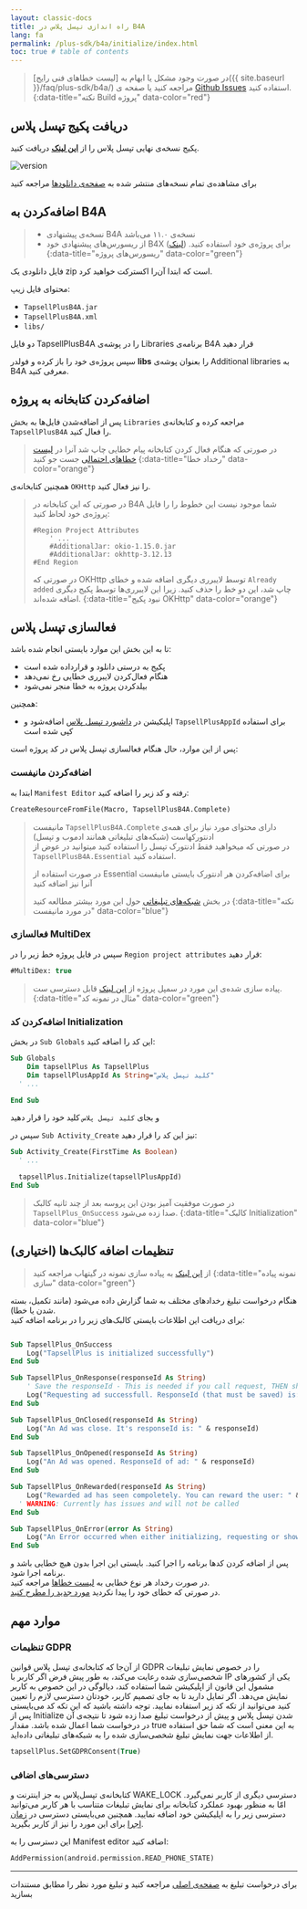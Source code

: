 ```yaml
---
layout: classic-docs
title: راه اندازی تپسل پلاس در B4A
lang: fa
permalink: /plus-sdk/b4a/initialize/index.html
toc: true # table of contents
---
```


> در صورت وجود مشکل یا ابهام به [لیست خطاهای فنی رایج]({{ site.baseurl }}/faq/plus-sdk/b4a/) مراجعه کنید یا صفحه ی [Github Issues](https://github.com/tapsellorg/TapsellPlusSDK-B4APlugin/issues?q=is%3Aissue) استفاده کنید.
{:data-title="نکته Build پروژه" data-color="red"}

## دریافت پکیج تپسل پلاس

پکیج نسخه‌ی نهایی تپسل پلاس را از
[**این لینک**](https://github.com/tapsellorg/TapsellPlusSDK-B4APlugin/releases/download/2.1.3/TapsellPlusB4A-2.1.3.zip)
دریافت کنید.

![version](https://img.shields.io/github/v/release/tapsellorg/TapsellPlusSDK-B4aPlugin?label=tapsellplus-b4a&style=plastic)

برای مشاهده‌ی تمام نسخه‌های منتشر شده به
[صفحه‌ی دانلودها](https://github.com/tapsellorg/TapsellPlusSDK-B4APlugin/releases)
مراجعه کنید

## اضافه‌کردن به B4A

> - نسخه‌ی پیشنهادی B4A نسخه‌ی ۱۱.۰ می‌باشد  
> - از ریسورس‌های پیشنهادی خود B4X برای پروژه‌ی خود استفاده کنید. ([لینک](https://www.b4x.com/b4a.html))
{:data-title="ریسورس‌های پروژه" data-color="green"}


فایل دانلودی یک
zip
است که ابتدا آن‌را اکسترکت خواهید کرد.

محتوای فایل زیپ:  
- `TapsellPlusB4A.jar`
- `TapsellPlusB4A.xml`
- `libs/`

دو فایل
TapsellPlusB4A
را در پوشه‌ی
Libraries
برنامه‌ی
B4A
قرار دهید

سپس پروژه‌ی خود را باز کرده و فولدر
**libs**
را بعنوان پوشه‌ی 
Additional libraries
به
B4A
معرفی کنید.

## اضافه‌کردن کتابخانه به پروژه
پس از اضافه‌شدن فایل‌ها به بخش
`Libraries`
مراجعه کرده و کتابخانه‌ی 
`TapsellPlusB4A`
را فعال کنید.

> در صورتی که هنگام فعال کردن کتابخانه پیام خطایی چاپ شد آنرا در [لیست خطاهای احتمالی](https://github.com/tapsellorg/TapsellPlusSDK-B4APlugin/issues?q=is%3Aissue) جست جو کنید
{:data-title="رخداد خطا" data-color="orange"}

همچنین کتابخانه‌ی
`OKHttp`
را نیز فعال کنید.

> در صورتی که این کتابخانه در B4A شما موجود نیست این خطوط را را فایل پروژه‌ی خود لحاظ کنید:
> 
> ```
> #Region Project Attributes 
> 	  ' ...
>     #AdditionalJar: okio-1.15.0.jar
>     #AdditionalJar: okhttp-3.12.13
> #End Region
> ```
> 
> در صورتی که OKHttp توسط لایبرری دیگری اضافه شده و خطای
> `Already added`
> چاپ شد، این دو خط را حذف کنید. زیرا این لایبرری‌ها توسط پکیج دیگری اضافه شده‌اند.
{:data-title="نبود پکیج OKHttp" data-color="orange"}

## فعالسازی تپسل پلاس
تا به این بخش این موارد بایستی انجام شده باشد:

- پکیج به درستی دانلود و قرارداده شده است
- هنگام فعال‌کردن لایبرری خطایی رخ نمی‌دهد
- بیلد‌کردن پروژه به خطا منجر نمی‌شود

همچنین:

- اپلیکیشن در [داشبورد تپسل پلاس](https://tapsell.ir/tapsellplus/) اضافه‌شود و `TapsellPlusAppId` برای استفاده کپی شده است

پس از این موارد، حال هنگام فعالسازی تپسل پلاس در کد پروژه است:


### اضافه‌کردن مانیفست

ابتدا به `Manifest Editor` رفته و کد زیر را اضافه کنید:

```vb
CreateResourceFromFile(Macro, TapsellPlusB4A.Complete)
```

> مانیفست `TapsellPlusB4A.Complete` دارای محتوای مورد نیاز برای همه‌ی ادنتورکهاست (شبکه‌های تبلیغاتی همانند ادموب و تپسل)  
> در صورتی که میخواهید فقط ادنتورک تپسل را استفاده کنید میتوانید در عوض از `TapsellPlusB4A.Essential` استفاده کنید.  
>
> در صورت استفاده از Essential برای اضافه‌کردن هر ادنتورک بایستی مانیفست آنرا نیز اضافه کنید  
> 
> در بخش [شبکه‌های تبلیغاتی](/plus-sdk/b4a/add-adnetworks/index.html) حول این مورد بیشتر مطالعه کنید
{:data-title="نکته در مورد مانیفست" data-color="blue"}

### فعالسازی MultiDex

سپس در فایل پروژه خط زیر را در `Region project attributes` قرار دهید:

```vb
#MultiDex: true
```


> پیاده سازی شده‌ی این مورد در سمپل پروژه از [این لینک](https://github.com/tapsellorg/TapsellPlusSDK-B4ASample/blob/c3db2c060e6cf9d1627c4d4a0aaa397fb8444f23/tapsell.b4a#L25) قابل دسترسی ست.
{:data-title="مثال در نمونه کد" data-color="green"}



### اضافه‌کردن کد Initialization

در بخش `Sub Globals` این کد را اضافه کنید:

```vb
Sub Globals
	Dim tapsellPlus As TapsellPlus
	Dim tapsellPlusAppId As String="کلید تپسل پلاس"
  ' ...

End Sub
```

و بجای `کلید تپسل پلاس` کلید خود را قرار دهید

سپس در `Sub Activity_Create` نیز این کد را قرار دهید:

```vb
Sub Activity_Create(FirstTime As Boolean)
  ' ...

  tapsellPlus.Initialize(tapsellPlusAppId)
End Sub
```

> در صورت موفقیت آمیز بودن این پروسه بعد از چند ثانیه کالبک `TapsellPlus_OnSuccess` صدا زده می‌شود.
{:data-title="کالبک Initialization" data-color="blue"}


## (اختیاری) تنظیمات اضافه کالبک‌ها

> از [این لینک](https://github.com/tapsellorg/TapsellPlusSDK-B4ASample/blob/0ed4cf5b1ec275061b20e600a87eae47b29b1c49/tapsell.b4a#L155) به پیاده سازی نمونه در گیتهاب مراجعه کنید
{:data-title="نمونه پیاده سازی" data-color="green"}


هنگام درخواست تبلیغ رخدادهای مختلف به شما گزارش داده می‌شود (مانند تکمیل، بسته شدن یا خطا).  
برای دریافت این اطلاعات بایستی کالبک‌های زیر را در برنامه اضافه کنید:

```vb

Sub TapsellPlus_OnSuccess
	Log("TapsellPlus is initialized successfully")
End Sub

Sub TapsellPlus_OnResponse(responseId As String)
	' Save the responseId - This is needed if you call request, THEN show (not requetsAndShow)
	Log("Requesting ad successfull. ResponseId (that must be saved) is: " & responseId)
End Sub

Sub TapsellPlus_OnClosed(responseId As String)
	Log("An Ad was close. It's responseId is: " & responseId)
End Sub

Sub TapsellPlus_OnOpened(responseId As String)
	Log("An Ad was opened. ResponseId of ad: " & responseId)
End Sub

Sub TapsellPlus_OnRewarded(responseId As String)
	Log("Rewarded ad has seen compoletely. You can reward the user: " & responseId) 
  ' WARNING: Currently has issues and will not be called
End Sub

Sub TapsellPlus_OnError(error As String)
	Log("An Error occurred when either initializing, requesting or showing ad Ad. Error is: " & error)
End Sub
```

پس از اضافه کردن کدها برنامه را اجرا کنید. بایستی این اجرا بدون هیچ خطایی باشد و برنامه اجرا شود.  
در صورت رخداد هر نوع خطایی به [لیست خطاها](https://github.com/tapsellorg/TapsellPlusSDK-B4APlugin/issues?q=is%3Aissue) مراجعه کنید.  
در صورتی که خطای خود را پیدا نکردید [مورد جدید را مطرح کنید](https://github.com/tapsellorg/TapsellPlusSDK-B4APlugin/issues/new).

## موارد مهم
### تنظیمات GDPR
از آن‌جا که کتابخانه‌ی تپسل پلاس قوانین GDPR را در خصوص نمایش تبلیغات شخصی‌سازی شده رعایت می‌کند، به طور پیش فرض اگر کاربر با IP یکی از کشورهای مشمول این قانون از اپلیکیشن شما استفاده کند، دیالوگی در این خصوص به کاربر نمایش می‌دهد. اگر تمایل دارید تا به جای تصمیم کاربر، خودتان دسترسی لازم را تعیین کنید می‌توانید از تکه کد زیر استفاده نمایید. توجه داشته باشید که این تکه کد می‌بایستی پس از Initialize شدن تپسل پلاس و پیش از درخواست تبلیغ صدا زده شود تا نتیجه‌ی آن در درخواست شما اعمال شده باشد. مقدار true‌ به این معنی است که شما حق استفاده از اطلاعات جهت نمایش تبلیغ شخصی‌سازی شده را به شبکه‌های تبلیغاتی داده‌اید.

```vb
tapsellPlus.SetGDPRConsent(True)
```

### دسترسی‌های اضافی

کتابخانه‌ی تپسل‌پلاس به جز اینترنت و WAKE_LOCK دسترسی دیگری از کاربر نمی‌گیرد. امّا به منظور بهبود عملکرد کتابخانه برای نمایش تبلیغات متناسب با هر کاربر می‌توانید دسترسی زیر را به اپلیکیشن خود اضافه نمایید. همچنین می‌بایستی دسترسی در [زمان اجرا](https://www.b4x.com/android/forum/threads/runtime-permissions-android-6-0-permissions.67689/#content) برای این مورد را نیز از کاربر بگیرید.

این دسترسی را به Manifest editor اضافه کنید:

```vb
AddPermission(android.permission.READ_PHONE_STATE)
```

---


برای درخواست تبلیغ به [صفحه‌ی اصلی](/plus-sdk/b4a/main/index.html) مراجعه کنید و تبلیغ مورد نظر را مطابق مستندات بسازید
